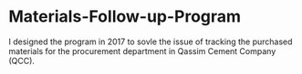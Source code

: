 # Materials-Follow-up-Program

I designed the program in 2017 to sovle the issue of tracking the purchased materials for the procurement department in Qassim Cement Company (QCC).
